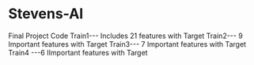 # Stevens-AI
Final Project Code
Train1--- Includes 21 features with Target
Train2--- 9 Important features with Target
Train3--- 7 Important features with Target
Train4 ---6 IImportant features with Target
